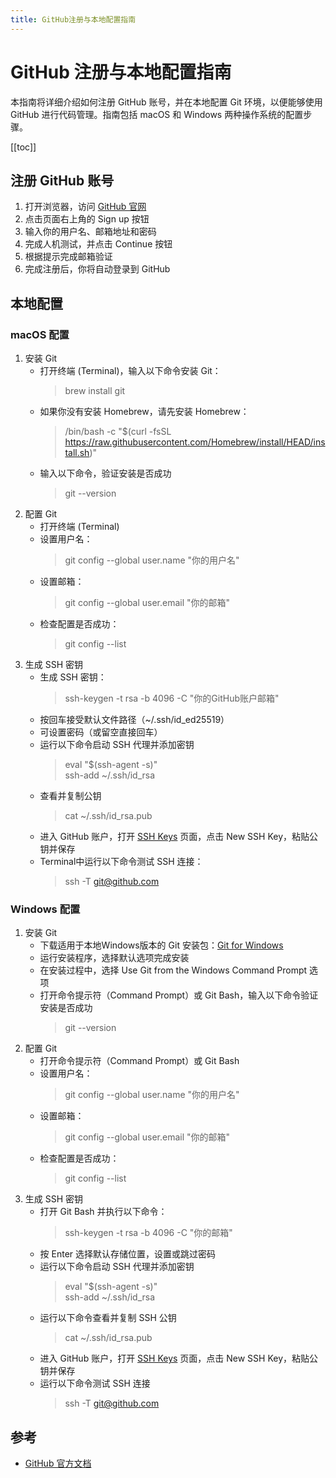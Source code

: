 ```yaml
---
title: GitHub注册与本地配置指南
---
```


# GitHub 注册与本地配置指南

本指南将详细介绍如何注册 GitHub 账号，并在本地配置 Git 环境，以便能够使用 GitHub 进行代码管理。指南包括 macOS 和 Windows 两种操作系统的配置步骤。

[[toc]]

## 注册 GitHub 账号

1. 打开浏览器，访问 [GitHub 官网](https://github.com/)
2. 点击页面右上角的 Sign up 按钮
3. 输入你的用户名、邮箱地址和密码
4. 完成人机测试，并点击 Continue 按钮
5. 根据提示完成邮箱验证
6. 完成注册后，你将自动登录到 GitHub

## 本地配置

### macOS 配置

1. 安装 Git
    - 打开终端 (Terminal)，输入以下命令安装 Git：
        > brew install git
    - 如果你没有安装 Homebrew，请先安装 Homebrew：
        > /bin/bash -c "$(curl -fsSL https://raw.githubusercontent.com/Homebrew/install/HEAD/install.sh)"
    - 输入以下命令，验证安装是否成功
        > git --version
2. 配置 Git
    - 打开终端 (Terminal)
    - 设置用户名：
        > git config --global user.name "你的用户名"
    - 设置邮箱：
        > git config --global user.email "你的邮箱"
    - 检查配置是否成功：
        > git config --list
3. 生成 SSH 密钥
    - 生成 SSH 密钥：
        > ssh-keygen -t rsa -b 4096 -C "你的GitHub账户邮箱"
    - 按回车接受默认文件路径（~/.ssh/id_ed25519）
    - 可设置密码（或留空直接回车）
    - 运行以下命令启动 SSH 代理并添加密钥
        > eval "$(ssh-agent -s)"  
         ssh-add ~/.ssh/id_rsa
    - 查看并复制公钥
        > cat ~/.ssh/id_rsa.pub
    - 进入 GitHub 账户，打开 [SSH Keys](https://github.com/settings/keys) 页面，点击 New SSH Key，粘贴公钥并保存
    - Terminal中运行以下命令测试 SSH 连接：
        > ssh -T git@github.com

### Windows 配置

1. 安装 Git
   - 下载适用于本地Windows版本的 Git 安装包：[Git for Windows](https://git-scm.com/downloads/win)
   - 运行安装程序，选择默认选项完成安装
   - 在安装过程中，选择 Use Git from the Windows Command Prompt 选项
   - 打开命令提示符（Command Prompt）或 Git Bash，输入以下命令验证安装是否成功
       > git --version
2. 配置 Git
   - 打开命令提示符（Command Prompt）或 Git Bash
   - 设置用户名：
       > git config --global user.name "你的用户名"
   - 设置邮箱：
       > git config --global user.email "你的邮箱"
   - 检查配置是否成功：
       > git config --list
3. 生成 SSH 密钥
   - 打开 Git Bash 并执行以下命令：
       > ssh-keygen -t rsa -b 4096 -C "你的邮箱"
   - 按 Enter 选择默认存储位置，设置或跳过密码
   - 运行以下命令启动 SSH 代理并添加密钥
       > eval "$(ssh-agent -s)"  
        ssh-add ~/.ssh/id_rsa
   - 运行以下命令查看并复制 SSH 公钥
       > cat ~/.ssh/id_rsa.pub
   - 进入 GitHub 账户，打开 [SSH Keys](https://github.com/settings/keys) 页面，点击 New SSH Key，粘贴公钥并保存
   - 运行以下命令测试 SSH 连接
       > ssh -T git@github.com

## 参考

- [GitHub 官方文档](https://docs.github.com/en)